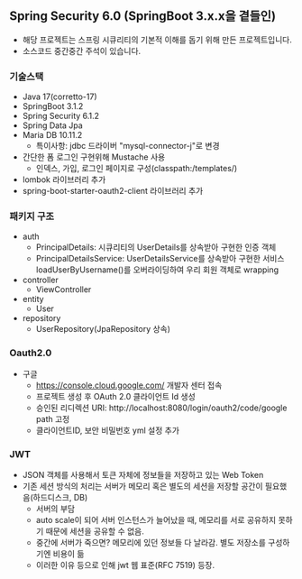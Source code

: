 ## Spring Security 6.0 (SpringBoot 3.x.x을 곁들인)

- 해당 프로젝트는 스프링 시큐리티의 기본적 이해를 돕기 위해 만든 프로젝트입니다.
- 소스코드 중간중간 주석이 있습니다.

### 기술스택
- Java 17(corretto-17)
- SpringBoot 3.1.2
- Spring Security 6.1.2
- Spring Data Jpa
- Maria DB 10.11.2
  - 특이사항: jdbc 드라이버 "mysql-connector-j"로 변경
- 간단한 폼 로그인 구현위해 Mustache 사용 
  - 인덱스, 가입, 로그인 페이지로 구성(classpath:/templates/)
- lombok 라이브러리 추가
- spring-boot-starter-oauth2-client 라이브러리 추가

### 패키지 구조
- auth
  - PrincipalDetails: 시큐리티의 UserDetails를 상속받아 구현한 인증 객체
  - PrincipalDetailsService: UserDetailsService를 상속받아 구현한 서비스 loadUserByUsername()를 오버라이딩하여 우리 회원 객체로 wrapping
- controller
  - ViewController
- entity
  - User
- repository
  - UserRepository(JpaRepository 상속)

### Oauth2.0
- 구글
  - https://console.cloud.google.com/ 개발자 센터 접속
  - 프로젝트 생성 후 OAuth 2.0 클라이언트 Id 생성
  - 승인된 리디렉션 URI: http://localhost:8080/login/oauth2/code/google path 고정
  - 클라이언트ID, 보안 비밀번호 yml 설정 추가

### JWT
- JSON 객체를 사용해서 토큰 자체에 정보들을 저장하고 있는 Web Token
- 기존 세션 방식의 처리는 서버가 메모리 혹은 별도의 세션을 저장할 공간이 필요했음(하드디스크, DB)
  - 서버의 부담
  - auto scale이 되어 서버 인스턴스가 늘어났을 때, 메모리를 서로 공유하지 못하기 때문에 세션을 공유할 수 없음.
  - 중간에 서버가 죽으면? 메모리에 있던 정보들 다 날라감. 별도 저장소를 구성하기엔 비용이 듦
  - 이러한 이유 등으로 인해 jwt 웹 표준(RFC 7519) 등장.